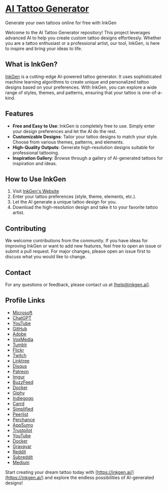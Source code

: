 # [AI Tattoo Generator](https://inkgen.ai/)
Generate your own tattoos online for free with InkGen

Welcome to the AI Tattoo Generator repository! This project leverages advanced AI to help you create custom tattoo designs effortlessly. Whether you are a tattoo enthusiast or a professional artist, our tool, InkGen, is here to inspire and bring your ideas to life.

## What is InkGen?

[InkGen](https://inkgen.ai/) is a cutting-edge AI-powered tattoo generator. It uses sophisticated machine learning algorithms to create unique and personalized tattoo designs based on your preferences. With InkGen, you can explore a wide range of styles, themes, and patterns, ensuring that your tattoo is one-of-a-kind.

## Features

- **Free and Easy to Use**: InkGen is completely free to use. Simply enter your design preferences and let the AI do the rest.
- **Customizable Designs**: Tailor your tattoo designs to match your style. Choose from various themes, patterns, and elements.
- **High-Quality Outputs**: Generate high-resolution designs suitable for professional tattooing.
- **Inspiration Gallery**: Browse through a gallery of AI-generated tattoos for inspiration and ideas.

## How to Use InkGen

1. Visit [InkGen's Website](https://inkgen.ai/)
2. Enter your tattoo preferences (style, theme, elements, etc.).
3. Let the AI generate a unique tattoo design for you.
4. Download the high-resolution design and take it to your favorite tattoo artist.


## Contributing

We welcome contributions from the community. If you have ideas for improving InkGen or want to add new features, feel free to open an issue or submit a pull request. For major changes, please open an issue first to discuss what you would like to change.


## Contact

For any questions or feedback, please contact us at [help@inkgen.ai].

## Profile Links
- [Microsoft](https://answers.microsoft.com/en-us/profile/fb490857-2b6c-469e-b782-c94dc42ba458?activeViewTab=Profile&updated=1)
- [ChatGPT](https://chatgpt.com/g/g-7ItDNVPuH-ai-tattoo-generator)
- [YouTube](https://www.youtube.com/redirect?q=https://inkgen.ai/)
- [GitHub](https://github.com/MattPhelps/ai-tattoo-generator)
- [Adobe](https://edex.adobe.com/community/member/PdXfCYkDo)
- [VoxMedia](https://www.voxmedia.com/users/inkgen)
- [Tumblr](https://www.tumblr.com/inkgenai/753652256500531200/ai-tattoo-generator-inkgen)
- [Flickr](https://www.flickr.com/people/200895828@N03/)
- [Twitch](https://www.twitch.tv/inkgenai/about)
- [Linktree](https://linktr.ee/inkgen)
- [Disqus](https://disqus.com/by/disqus_kecwjO3I8u/about/)
- [Patreon](https://www.patreon.com/inkgen/about)
- [Imgur](https://imgur.com/user/InkGen/about)
- [BuzzFeed](https://www.buzzfeed.com/inkgen)
- [Docker](https://hub.docker.com/repository/docker/inkgen/tattoo-generator-ai/general)
- [Giphy](https://giphy.com/channel/InkGen)
- [Indiegogo](https://www.indiegogo.com/individuals/37908268)
- [Carrd](https://aitattoogenerator.carrd.co/)
- [Simplified](https://app.simplified.com/u/inkgen)
- [Peerlist](https://peerlist.io/inkgen/project/inkgen)
- [Perchance](https://perchance.org/inkgen)
- [AppSumo](https://appsumo.com/profile/InkGen/)
- [Trustpilot](https://se.trustpilot.com/review/inkgen.ai)
- [YouTube](https://www.youtube.com/@inkgentattoo)
- [Docker](https://hub.docker.com/u/inkgen)
- [Gravayar](https://gravatar.com/inkgenai)
- [Reddit](https://www.reddit.com/user/inkgen_ai/)
- [Subreddit](https://www.reddit.com/r/InkGen/)
- [Medium](https://medium.com/@matt-phelps)

Start creating your dream tattoo today with [https://inkgen.ai/](https://inkgen.ai/) and explore the endless possibilities of AI-generated designs!

